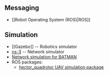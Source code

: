 Messaging
---------

* [[Robot Operating System (ROS)|ROS]]

Simulation
----------

* [[Gazebo]] -- Robotics simulator
* [ns-3](https://www.nsnam.org/) -- Network simulator
* [Network simulation for BATMAN](http://www.open-mesh.org/projects/open-mesh/wiki/Emulation)
* ROS packages:
  * [hector_quadrotor UAV simulation package](http://wiki.ros.org/hector_quadrotor)
